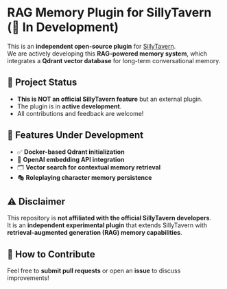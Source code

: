 # RAG Memory Plugin for SillyTavern (🚀 In Development)

This is an **independent open-source plugin** for [SillyTavern](https://github.com/SillyTavern/SillyTavern).  
We are actively developing this **RAG-powered memory system**, which integrates a **Qdrant vector database** for long-term conversational memory.

## 🚧 Project Status
- **This is NOT an official SillyTavern feature** but an external plugin.
- The plugin is in **active development**.
- All contributions and feedback are welcome!

## 📌 Features Under Development
- ✅ **Docker-based Qdrant initialization**
- 🔄 **OpenAI embedding API integration**
- 🗂️ **Vector search for contextual memory retrieval**
- 🎭 **Roleplaying character memory persistence**

## ⚠️ Disclaimer
This repository is **not affiliated with the official SillyTavern developers**.  
It is an **independent experimental plugin** that extends SillyTavern with **retrieval-augmented generation (RAG) memory capabilities**.

## 🔧 How to Contribute
Feel free to **submit pull requests** or open an **issue** to discuss improvements!